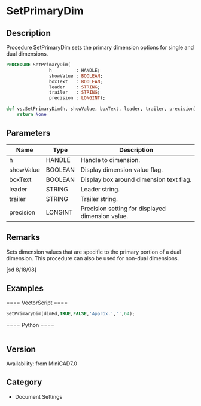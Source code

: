 # SetPrimaryDim

## Description
Procedure SetPrimaryDim sets the primary dimension options for single and dual dimensions.

```pascal
PROCEDURE SetPrimaryDim(
				h         : HANDLE;
				showValue : BOOLEAN;
				boxText   : BOOLEAN;
				leader    : STRING;
				trailer   : STRING;
				precision : LONGINT);
```

```python
def vs.SetPrimaryDim(h, showValue, boxText, leader, trailer, precision):
    return None
```

## Parameters
|Name|Type|Description|
|---|---|---|
|h|HANDLE|Handle to dimension.|
|showValue|BOOLEAN|Display dimension value flag.|
|boxText|BOOLEAN|Display box around dimension text flag.|
|leader|STRING|Leader string.|
|trailer|STRING|Trailer string.|
|precision|LONGINT|Precision setting for displayed dimension value.|

## Remarks
Sets dimension values that are specific to the primary portion of a dual dimension. This procedure can also be used for non-dual dimensions.

[sd 8/18/98]

## Examples
==== VectorScript ====
```pascal
SetPrimaryDim(dimHd,TRUE,FALSE,'Approx.','',64);
```
==== Python ====
```python

```

## Version
Availability: from MiniCAD7.0

## Category
* Document Settings

